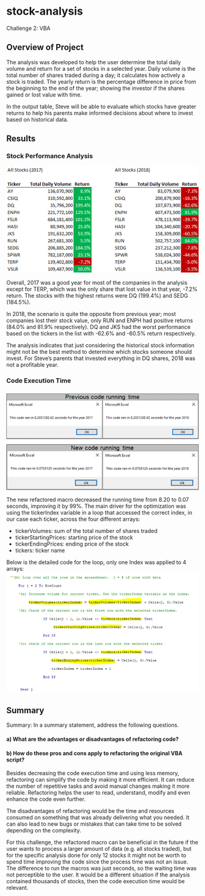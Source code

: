 # stock-analysis
Challenge 2: VBA

## Overview of Project

The analysis was developed to help the user determine the total daily volume and return for a set of stocks in a selected year. Daily volume is the total number of shares traded during a day; it calculates how actively a stock is traded. The yearly return is the percentage difference in price from the beginning  to the end of the year; showing the investor if the shares gained or lost value with time. 

In the output table, Steve will be able to evaluate which stocks have greater returns to help his parents make informed decisions about where to invest based on historical data.

## Results
### Stock Performance Analysis
![ScreenShot](https://github.com/liviamiyabara/stock-analysis-challenge/blob/main/Resources/All%20Stocks%20(2017%20%26%202018).png)

Overall, 2017 was a good year for most of the companies in the analysis except for TERP, which was the only share that lost value in that year, -7.2% return. The stocks with the highest returns were DQ (199.4%) and SEDG (184.5%).

In 2018, the scenario is quite the opposite from previous year; most companies lost their stock value, only RUN and ENPH had positive returns (84.0% and 81.9% respectively). DQ and JKS had the worst performance based on the tickers in the list with -62.6% and -60.5% return respectively.   

The analysis indicates that just considering the historical stock information might not be the best method to determine which stocks someone should invest. For Steve’s parents that invested everything in DQ shares, 2018 was not a profitable year.

### Code Execution Time
![ScreenShot](https://github.com/liviamiyabara/stock-analysis-challenge/blob/main/Resources/Code%20running%20time.png)

The new refactored macro decreased the running time from 8.20 to 0.07 seconds, improving it by 99%. The main driver for the optimization was using the tickerIndex variable in a loop that accessed the correct index, in our case each ticker, across the four different arrays: 

*	tickerVolumes: sum of the total number of shares traded 
*	tickerStartingPrices: starting price of the stock
*	tickerEndingPrices: ending price of the stock
*	tickers: ticker name

Below is the detailed code for the loop, only one Index was applied to 4 arrays:
![ScreenShot](https://github.com/liviamiyabara/stock-analysis-challenge/blob/main/Resources/Loop%20tickerIndex.png)

## Summary
Summary: In a summary statement, address the following questions.
#### a) What are the advantages or disadvantages of refactoring code?
#### b) How do these pros and cons apply to refactoring the original VBA script?

Besides decreasing the code execution time and using less memory, refactoring can simplify the code by making it more efficient. It can reduce the number of repetitive tasks and avoid manual changes making it more reliable. Refactoring helps the user to read, understand, modify and even enhance the code even further.

The disadvantages of refactoring would be the time and resources consumed on something that was already delivering what you needed. It can also lead to new bugs or mistakes that can take time to be solved depending on the complexity. 

For this challenge, the refactored macro can be beneficial in the future if the user wants to process a larger amount of data (e.g. all stocks traded), but for the specific analysis done for only 12 stocks it might not be worth to spend time improving the code since the process time was not an issue. The difference to run the macros was just seconds, so the waiting time was not perceptible to the user. It would be a different situation if the analysis contained thousands of stocks, then the code execution time would be relevant. 
